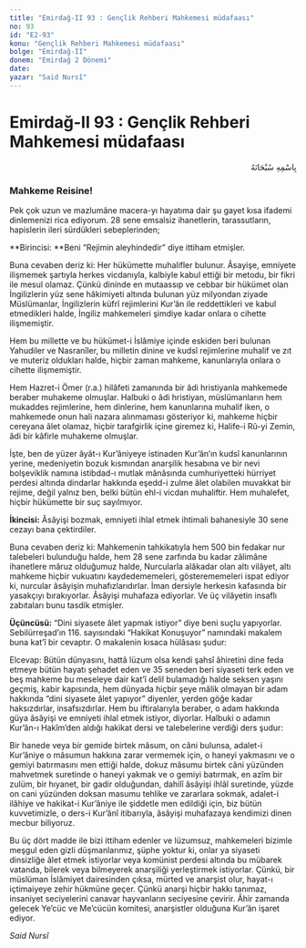 ```yaml
---
title: "Emirdağ-II 93 : Gençlik Rehberi Mahkemesi müdafaası"
no: 93
id: "E2-93"
konu: "Gençlik Rehberi Mahkemesi müdafaası"
bolge: "Emirdağ-II"
donem: "Emirdağ 2 Dönemi"
date: 
yazar: "Said Nursî"
---
```


# Emirdağ-II 93 : Gençlik Rehberi Mahkemesi müdafaası

<p class="arabic" dir="rtl" title="Meal: “Her türlü noksan sıfatlardan yüce olan Allah’ın adıyla.”">بِاسْمِهِ سُبْحَانَهُ</p>

### Mahkeme Reisine!

Pek çok uzun ve mazlumâne macera-yı hayatıma dair şu gayet kısa ifademi dinlemenizi rica ediyorum. 28 sene emsalsiz ihanetlerin, tarassutların, hapislerin ileri sürdükleri sebeplerinden;

**Birincisi: **Beni “Rejimin aleyhindedir” diye ittiham etmişler.

Buna cevaben deriz ki: Her hükümette muhalifler bulunur. Âsayişe, emniyete ilişmemek şartıyla herkes vicdanıyla, kalbiyle kabul ettiği bir metodu, bir fikri ile mesul olamaz. Çünkü dininde en mutaassıp ve cebbar bir hükümet olan İngilizlerin yüz sene hâkimiyeti altında bulunan yüz milyondan ziyade Müslümanlar, İngilizlerin küfrî rejimlerini Kur’ân ile reddettikleri ve kabul etmedikleri halde, İngiliz mahkemeleri şimdiye kadar onlara o cihette ilişmemiştir.

Hem bu millette ve bu hükümet-i İslâmiye içinde eskiden beri bulunan Yahudiler ve Nasranîler, bu milletin dinine ve kudsî rejimlerine muhalif ve zıt ve muteriz oldukları halde, hiçbir zaman mahkeme, kanunlarıyla onlara o cihette ilişmemiştir.

Hem Hazret-i Ömer (r.a.) hilâfeti zamanında bir âdi hristiyanla mahkemede beraber muhakeme olmuşlar. Halbuki o âdi hristiyan, müslümanların hem mukaddes rejimlerine, hem dinlerine, hem kanunlarına muhalif iken, o mahkemede onun hali nazara alınmaması gösteriyor ki, mahkeme hiçbir cereyana âlet olamaz, hiçbir tarafgirlik içine giremez ki, Halife-i Rû-yi Zemin, âdi bir kâfirle muhakeme olmuşlar.

İşte, ben de yüzer âyât-ı Kur’âniyeye istinaden Kur’ân’ın kudsî kanunlarının yerine, medeniyetin bozuk kısmından anarşilik hesabına ve bir nevi bolşeviklik namına istibdad-ı mutlak mânâsında cumhuriyetteki hürriyet perdesi altında dindarlar hakkında eşedd-i zulme âlet olabilen muvakkat bir rejime, değil yalnız ben, belki bütün ehl-i vicdan muhaliftir. Hem muhalefet, hiçbir hükümette bir suç sayılmıyor.

**İkincisi:** Âsâyişi bozmak, emniyeti ihlal etmek ihtimali bahanesiyle 30 sene cezayı bana çektirdiler.

Buna cevaben deriz ki: Mahkemenin tahkikatıyla hem 500 bin fedakar nur talebeleri bulunduğu halde, hem 28 sene zarfında bu kadar zâlimâne ihanetlere mâruz olduğumuz halde, Nurcularla alâkadar olan altı vilâyet, altı mahkeme hiçbir vukuatını kaydedememeleri, gösterememeleri ispat ediyor ki, nurcular âsâyişin muhafızlarıdırlar. İman dersiyle herkesin kafasında bir yasakçıyı bırakıyorlar. Âsâyişi muhafaza ediyorlar. Ve üç vilâyetin insaflı zabıtaları bunu tasdik etmişler.

**Üçüncüsü:** “Dini siyasete âlet yapmak istiyor” diye beni suçlu yapıyorlar. Sebilürreşad’ın 116. sayısındaki “Hakikat Konuşuyor” namındaki makalem buna kat’î bir cevaptır. O makalenin kısaca hülâsası şudur:

Elcevap: Bütün dünyasını, hattâ lüzum olsa kendi şahsî âhiretini dine feda etmeye bütün hayatı şehadet eden ve 35 seneden beri siyaseti terk eden ve beş mahkeme bu meseleye dair kat’î delil bulamadığı halde seksen yaşını geçmiş, kabir kapısında, hem dünyada hiçbir şeye mâlik olmayan bir adam hakkında “dini siyasete âlet yapıyor” diyenler, yerden göğe kadar haksızdırlar, insafsızdırlar. Hem bu iftiralarıyla beraber, o adam hakkında güya âsâyişi ve emniyeti ihlal etmek istiyor, diyorlar. Halbuki o adamın Kur’ân-ı Hakîm’den aldığı hakikat dersi ve talebelerine verdiği ders şudur:

Bir hanede veya bir gemide birtek mâsum, on câni bulunsa, adalet-i Kur’âniye o mâsumun hakkına zarar vermemek için, o haneyi yakmasını ve o gemiyi batırmasını men ettiği halde, dokuz mâsumu birtek câni yüzünden mahvetmek suretinde o haneyi yakmak ve o gemiyi batırmak, en azîm bir zulüm, bir hıyanet, bir gadir olduğundan, dahilî âsâyişi ihlâl suretinde, yüzde on cani yüzünden doksan masumu tehlike ve zararlara sokmak, adalet-i ilâhiye ve hakikat-i Kur’âniye ile şiddetle men edildiği için, biz bütün kuvvetimizle, o ders-i Kur’ânî itibarıyla, âsâyişi muhafazaya kendimizi dinen mecbur biliyoruz.

Bu üç dört madde ile bizi ittiham edenler ve lüzumsuz, mahkemeleri bizimle meşgul eden gizli düşmanlarımız, şüphe yoktur ki, onlar ya siyaseti dinsizliğe âlet etmek istiyorlar veya komünist perdesi altında bu mübarek vatanda, bilerek veya bilmeyerek anarşiliği yerleştirmek istiyorlar. Çünkü, bir müslüman İslâmiyet dairesinden çıksa, mürted ve anarşist olur, hayat-ı içtimaiyeye zehir hükmüne geçer. Çünkü anarşi hiçbir hakkı tanımaz, insaniyet seciyelerini canavar hayvanların seciyesine çevirir. Âhir zamanda gelecek Ye’cüc ve Me’cücün komitesi, anarşistler olduğuna Kur’ân işaret ediyor.

*Said Nursî*

